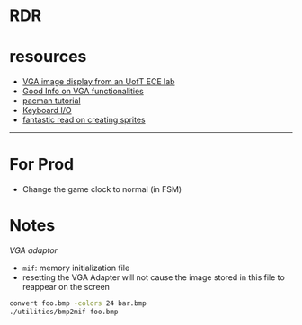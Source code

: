 # RDR



# resources
- [VGA image display from an UofT ECE lab](http://www.eecg.utoronto.ca/~jayar/ece241_06F/lab7.htm)
- [Good Info on VGA functionalities](http://ee.sharif.edu/~asic/Assignments/Assignment_4/VGA%20Adapter.pdf)
- [pacman tutorial](http://ca.olin.edu/2005/fpga_sprites/results.htm)
- [Keyboard I/O](http://www.johnloomis.org/digitallab/ps2lab1/ps2lab1.html)
- [fantastic read on creating sprites](http://www.academia.edu/24985400/MIFs_Sprites_and_BMP2MIF)
---

# For Prod

* Change the game clock to normal (in FSM)


# Notes


_VGA adaptor_
+ `mif`: memory initialization file
+ resetting the VGA Adapter will not cause the image stored in this file to reappear on
the screen


```bash
convert foo.bmp -colors 24 bar.bmp
./utilities/bmp2mif foo.bmp
```
